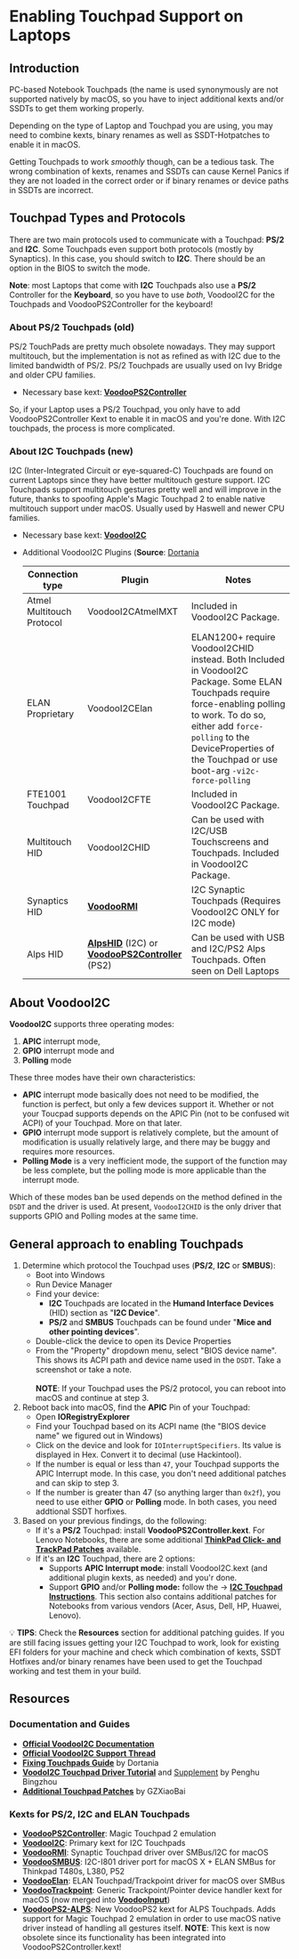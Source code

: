 # Enabling Touchpad Support on Laptops

## Introduction
PC-based Notebook Touchpads (the name is used synonymously are not supported natively by macOS, so you have to inject additional kexts and/or SSDTs to get them working properly.

Depending on the type of Laptop and Touchpad you are using, you may need to combine kexts, binary renames as well as SSDT-Hotpatches to enable it in macOS.

Getting Touchpads to work *smoothly* though, can be a tedious task. The wrong combination of kexts, renames and SSDTs can cause Kernel Panics if they are not loaded in the correct order or if binary renames or device paths in SSDTs are incorrect.

## Touchpad Types and Protocols
There are two main protocols used to communicate with a Touchpad: **PS/2** and **I2C**. Some Touchpads even support both protocols (mostly by Synaptics). In this case, you should switch to **I2C**. There should be an option in the BIOS to switch the mode.

**Note**: most Laptops that come with **I2C** Touchpads also use a **PS/2** Controller for the **Keyboard**, so you have to use *both*, VoodooI2C for the Touchpads and VoodooPS2Controller for the keyboard!

### About PS/2 Touchpads (old)
PS/2 TouchPads are pretty much obsolete nowadays. They may support multitouch, but the implementation is not as refined as with I2C due to the limited bandwidth of PS/2. PS/2 Touchpads are usually used on Ivy Bridge and older CPU families.

- Necessary base kext: [**VoodooPS2Controller**](https://github.com/acidanthera/VoodooPS2)

So, if your Laptop uses a PS/2 Touchpad, you only have to add VoodooPS2Controller Kext to enable it in macOS and you're done. With I2C touchpads, the process is more complicated.

### About I2C Touchpads (new)
I2C (Inter-Integrated Circuit or eye-squared-C) Touchpads are found on current Laptops since they have better multitouch gesture support. I2C Touchpads support multitouch gestures pretty well and will improve in the future, thanks to spoofing Apple's Magic Touchpad 2 to enable native multitouch support under macOS. Usually used by Haswell and newer CPU families.

- Necessary base kext: [**VoodooI2C**](https://github.com/VoodooI2C)
- Additional VoodooI2C Plugins (**Source**: [Dortania](https://dortania.github.io/OpenCore-Install-Guide/ktext.html#laptop-input)
	
	|Connection type|Plugin|Notes|
	|---------------|------|-----|
	|Atmel Multitouch Protocol|VoodooI2CAtmelMXT|Included in VoodooI2C Package.|
	|ELAN Proprietary|VoodooI2CElan|ELAN1200+ require VoodooI2CHID instead. Both Included in VoodooI2C Package. Some ELAN Touchpads require force-enabling polling to work. To do so, either add `force-polling` to the DeviceProperties of the Touchpad or use boot-arg `-vi2c-force-polling`|
	|FTE1001 Touchpad|VoodooI2CFTE|Included in VoodooI2C Package.|
	|Multitouch HID|VoodooI2CHID|Can be used with I2C/USB Touchscreens and Touchpads. Included in VoodooI2C Package.|
	|Synaptics HID|[**VoodooRMI**](https://github.com/VoodooSMBus/VoodooRMI)|I2C Synaptic Touchpads (Requires VoodooI2C ONLY for I2C mode)|
	|Alps HID|[**AlpsHID**](https://github.com/blankmac/AlpsHID/releases) (I2C) or</br> [**VoodooPS2Controller**](https://github.com/acidanthera/VoodooPS2/releases) (PS2) |Can be used with USB and I2C/PS2 Alps Touchpads. Often seen on Dell Laptops|</br>

## About VoodooI2C
**VoodooI2C** supports three operating modes: 

1. **APIC** interrupt mode, 
2. **GPIO** interrupt mode and 
3. **Polling** mode 

These three modes have their own characteristics: 

- **APIC** interrupt mode basically does not need to be modified, the function is perfect, but only a few devices support it. Whether or not your Toucpad supports depends on the APIC Pin (not to be confused wit ACPI) of your Touchpad. More on that later.
- **GPIO** interrupt mode support is relatively complete, but the amount of modification is usually relatively large, and there may be buggy and requires more resources.
- **Polling Mode** is a very inefficient mode, the support of the function may be less complete, but the polling mode is more applicable than the interrupt mode.

Which of these modes ban be used depends on the method defined in the `DSDT` and the driver is used. At present, `VoodooI2CHID` is the only driver that supports GPIO and Polling modes at the same time.

## General approach to enabling Touchpads

1. Determine which protocol the Touchpad uses (**PS/2**, **I2C** or **SMBUS**):
	- Boot into Windows
	- Run Device Manager
	- Find your device:
		- **I2C** Touchpads are located in the **Humand Interface Devices** (HID) section as "**I2C Device**".
 		- **PS/2** and **SMBUS** Touchpads can be found under "**Mice and other pointing devices**".
	- Double-click the device to open its Device Properties
	- From the "Property" dropdown menu, select "BIOS device name". This shows its ACPI path and device name used in the `DSDT`. Take a screenshot or take a note.</br></br>
	**NOTE**: If your Touchpad uses the PS/2 protocol, you can reboot into macOS and continue at step 3.
2. Reboot back into macOS, find the **APIC** Pin of your Touchpad:
	- Open **IORegistryExplorer**
	- Find your Touchpad based on its ACPI name (the "BIOS device name" we figured out in Windows)
	- Click on the device and look for `IOInterruptSpecifiers`. Its value is displayed in Hex. Convert it to decimal (use Hackintool).
	- If the number is equal or less than `47`, your Touchpad supports the APIC Interrupt mode. In this case, you don't need additional patches and can skip to step 3. 
	- If the number is greater than 47 (so anything larger than `0x2f`), you need to use either **GPIO** or **Polling** mode. In both cases, you need addtional SSDT horfixes.
3. Based on your previous findings, do the following:
	- If it's a **PS/2** Touchpad: install **VoodooPS2Controller.kext**. For Lenovo Notebooks, there are some additional [**ThinkPad Click- and TrackPad Patches**](https://github.com/5T33Z0/OC-Little-Translated/tree/main/05_Laptop-specific_Patches/Trackpad_Patches/ThinkPad_Click_and_TrackPad_Patches) available.
	- If it's an **I2C** Touchpad, there are 2 options:
		- Supports **APIC Interrupt mode**: install VoodooI2C.kext (and additional plugin kexts, as needed) and you'r done.
		- Support **GPIO** and/or **Polling mode:** follow the &rarr; [**I2C Touchpad Instructions**](https://github.com/5T33Z0/OC-Little-Translated/tree/main/05_Laptop-specific_Patches/Trackpad_Patches/I2C_TrackPad_Patches). This section also contains additional patches for Notebooks from various vendors (Acer, Asus, Dell, HP, Huawei, Lenovo).

:bulb: **TIPS**: Check the **Resources** section for additional patching guides. If you are still facing issues getting your I2C Touchpad to work, look for existing EFI folders for your machine and check which combination of kexts, SSDT Hotfixes and/or binary renames have been used to get the Touchpad working and test them in your build.

## Resources
### Documentation and Guides
* [**Official VoodooI2C Documentation**](https://voodooi2c.github.io/)
* [**Official VoodooI2C Support Thread**](https://www.tonymacx86.com/threads/voodooi2c-help-and-support.243378/)
* [**Fixing Touchpads Guide**](https://github.com/dortania/Getting-Started-With-ACPI/blob/master/Laptops/Touchpad-methods/manual.md) by Dortania
* [**VoodoI2C Touchpad Driver Tutorial**](https://www-penghubingzhou-cn.translate.goog/2019/01/06/VoodooI2C%20DSDT%20Edit/?_x_tr_sl=auto&_x_tr_tl=en&_x_tr_hl=de&_x_tr_pto=wapp) and [Supplement](https://www-penghubingzhou-cn.translate.goog/2019/07/24/VoodooI2C%20DSDT%20Edit%20FAQ/?_x_tr_sl=auto&_x_tr_tl=en&_x_tr_hl=de&_x_tr_pto=wapp) by Penghu Bingzhou
* [**Additional Touchpad Patches**](https://github.com/GZXiaoBai/Hackintosh-Touchpad-Hotpatc) by GZXiaoBai

### Kexts for PS/2, I2C and ELAN Touchpads
- [**VoodooPS2Controller**](https://github.com/acidanthera/VoodooPS2): Magic Touchpad 2 emulation
- [**VoodooI2C**](https://github.com/VoodooI2C): Primary kext for I2C Touchpads
- [**VoodooRMI**](https://github.com/VoodooSMBus/VoodooRMI): Synaptic Touchpad driver over SMBus/I2C for macOS 
- [**VoodooSMBUS**](https://github.com/VoodooSMBus/VoodooSMBus): I2C-I801 driver port for macOS X + ELAN SMBus for Thinkpad T480s, L380, P52 
- [**VoodooElan**](https://github.com/VoodooSMBus/VoodooElan): ELAN Touchpad/Trackpoint driver for macOS over SMBus 
- [**VoodooTrackpoint**](https://github.com/VoodooSMBus/VoodooTrackpoint): Generic Trackpoint/Pointer device handler kext for macOS (now merged into [**VoodooInput**](https://github.com/acidanthera/VoodooInput))
- [**VoodooPS2-ALPS**](https://github.com/SkyrilHD/VoodooPS2-ALPS): New VoodooPS2 kext for ALPS Touchpads. Adds support for Magic Touchpad 2 emulation in order to use macOS native driver instead of handling all gestures itself. **NOTE**: This kext is now obsolete since its functionality has been integrated into VoodooPS2Controller.kext!
